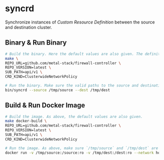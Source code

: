 # syncrd

Synchronize instances of *Custom Resource Definition* between the source and destination cluster.

## Binary & Run Binary

```bash
# Build the binary. Here the default values are also given. The definition of `ClusterwideNetworkPolicy` can be found be in `github.com/metal-stack/firewall-controller/api/v1`. Modify these four variables to suit your repository.
make \
REPO_URL=github.com/metal-stack/firewall-controller \
REPO_VERSION=latest \
SUB_PATH=api/v1 \
CRD_KIND=ClusterwideNetworkPolicy

# Run the binary. Make sure the valid paths to the source and destination clusters are given.
bin/syncrd --source /tmp/source --dest /tmp/dest
```

## Build & Run Docker Image

```bash
# Build the image. As above, the default values are also given.
make docker-build \
REPO_URL=github.com/metal-stack/firewall-controller \
REPO_VERSION=latest \
SUB_PATH=api/v1 \
CRD_KIND=ClusterwideNetworkPolicy

# Run the image. As above, make sure `/tmp/source` and `/tmp/dest` are valid paths.
docker run -v /tmp/source:/source:ro -v /tmp/dest:/dest:ro --network host ghcr.io/metal-stack/syncrd:latest
```
